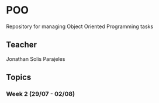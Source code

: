 # POO
Repository for managing Object Oriented Programming tasks

## Teacher
Jonathan Solis Parajeles

## Topics
### Week 2 (29/07 - 02/08)
